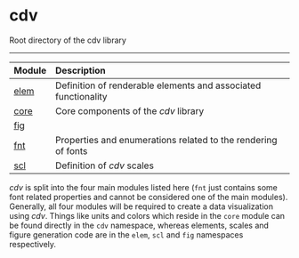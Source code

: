 # cdv

Root directory of the cdv library

***
|Module|Description|
| :-- | :-- |
| [elem](./elem.md) | Definition of renderable elements and associated functionality |
| [core](./core.md) | Core components of the *cdv* library |
| [fig](./fig.md) |  |
| [fnt](./fnt.md) | Properties and enumerations related to the rendering of fonts |
| [scl](./scl.md) | Definition of *cdv* scales |




*cdv* is split into the four main modules listed here (`fnt` just 
contains some font related properties and cannot be considered 
one of the main modules). Generally, all
four modules will be required to create a data visualization using
*cdv*. Things like units and colors which reside in the `core` module
can be found directly in the `cdv` namespace, whereas elements, scales
and figure generation code are in the `elem`, `scl` and `fig` namespaces
respectively.



